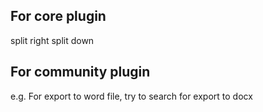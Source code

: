
## For core plugin
split right
split down

## For community plugin
e.g. For export to word file, try to search for export to docx 


